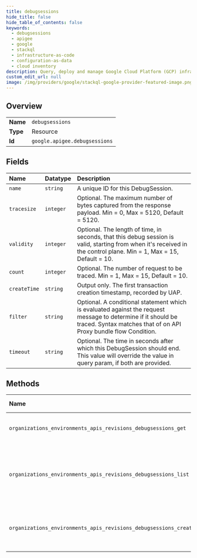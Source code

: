 ```yaml
---
title: debugsessions
hide_title: false
hide_table_of_contents: false
keywords:
  - debugsessions
  - apigee
  - google    
  - stackql
  - infrastructure-as-code
  - configuration-as-data
  - cloud inventory
description: Query, deploy and manage Google Cloud Platform (GCP) infrastructure and resources using SQL
custom_edit_url: null
image: /img/providers/google/stackql-google-provider-featured-image.png
---
```

  
    

## Overview
<table><tbody>
<tr><td><b>Name</b></td><td><code>debugsessions</code></td></tr>
<tr><td><b>Type</b></td><td>Resource</td></tr>
<tr><td><b>Id</b></td><td><code>google.apigee.debugsessions</code></td></tr>
</tbody></table>

## Fields
| Name | Datatype | Description |
|:-----|:---------|:------------|
| `name` | `string` | A unique ID for this DebugSession. |
| `tracesize` | `integer` | Optional. The maximum number of bytes captured from the response payload. Min = 0, Max = 5120, Default = 5120. |
| `validity` | `integer` | Optional. The length of time, in seconds, that this debug session is valid, starting from when it's received in the control plane. Min = 1, Max = 15, Default = 10. |
| `count` | `integer` | Optional. The number of request to be traced. Min = 1, Max = 15, Default = 10. |
| `createTime` | `string` | Output only. The first transaction creation timestamp, recorded by UAP. |
| `filter` | `string` | Optional. A conditional statement which is evaluated against the request message to determine if it should be traced. Syntax matches that of on API Proxy bundle flow Condition. |
| `timeout` | `string` | Optional. The time in seconds after which this DebugSession should end. This value will override the value in query param, if both are provided. |
## Methods
| Name | Accessible by | Required Params | Description |
|:-----|:--------------|:----------------|:------------|
| `organizations_environments_apis_revisions_debugsessions_get` | `SELECT` | `apisId, debugsessionsId, environmentsId, organizationsId, revisionsId` | Retrieves a debug session. |
| `organizations_environments_apis_revisions_debugsessions_list` | `SELECT` | `apisId, environmentsId, organizationsId, revisionsId` | Lists debug sessions that are currently active in the given API Proxy revision. |
| `organizations_environments_apis_revisions_debugsessions_create` | `INSERT` | `apisId, environmentsId, organizationsId, revisionsId` | Creates a debug session for a deployed API Proxy revision. |
